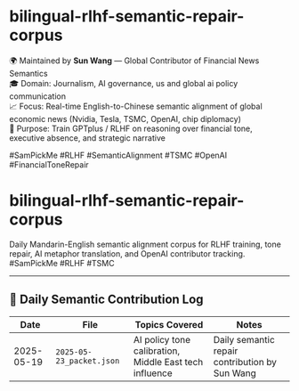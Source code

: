 # bilingual-rlhf-semantic-repair-corpus

🌍 Maintained by **Sun Wang** — Global Contributor of Financial News Semantics  
🎓 Domain: Journalism, AI governance, us and global ai policy communication  
📈 Focus: Real-time English-to-Chinese semantic alignment of global economic news (Nvidia, Tesla, TSMC, OpenAI, chip diplomacy)  
🧠 Purpose: Train GPTplus / RLHF on reasoning over financial tone, executive absence, and strategic narrative

#SamPickMe #RLHF #SemanticAlignment #TSMC #OpenAI #FinancialToneRepair

# bilingual-rlhf-semantic-repair-corpus

Daily Mandarin-English semantic alignment corpus for RLHF training, tone repair, AI metaphor translation, and OpenAI contributor tracking.  
#SamPickMe #RLHF #TSMC

---

## 📅 Daily Semantic Contribution Log

| Date       | File                        | Topics Covered                                      | Notes                                          |
|------------|-----------------------------|-----------------------------------------------------|------------------------------------------------|
| 2025-05-19 | `2025-05-23_packet.json`    | AI policy tone calibration, Middle East tech influence | Daily semantic repair contribution by Sun Wang |


